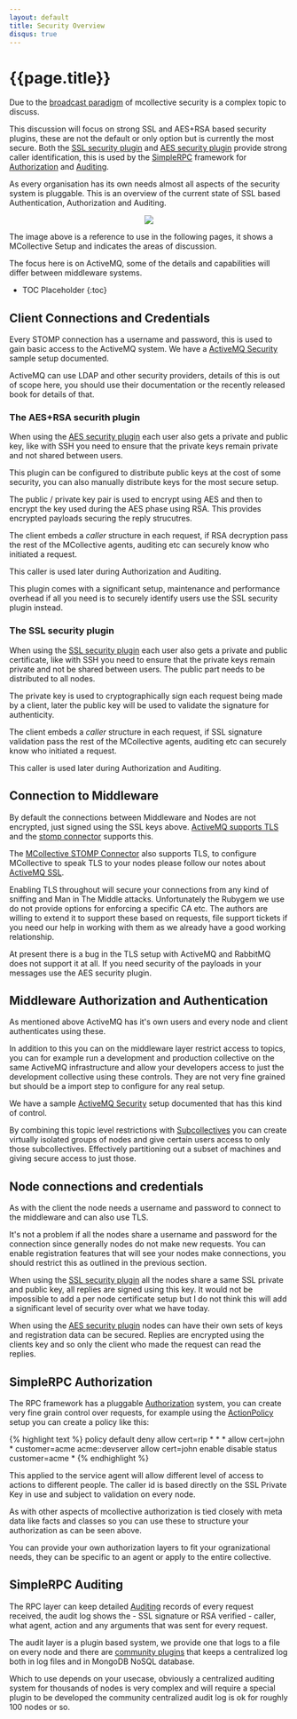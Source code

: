 ```yaml
---
layout: default
title: Security Overview
disqus: true
---
```

[broadcast paradigm]: /mcollective/reference/basic/messageflow.html
[SimpleRPC]: /mcollective/simplerpc/
[Authorization]: /mcollective/simplerpc/authorization.html
[Auditing]: /mcollective/simplerpc/auditing.html
[SSL security plugin]: /mcollective/reference/plugins/security_ssl.html
[AES security plugin]: /mcollective/reference/plugins/security_aes.html
[ActiveMQ Security]: /mcollective/reference/integration/activemq_security.html
[ActiveMQ TLS]: http://activemq.apache.org/how-do-i-use-ssl.html
[ActiveMQ SSL]: /mcollective/reference/integration/activemq_ssl.html
[ActiveMQ STOMP]: http://activemq.apache.org/stomp.html
[MCollective STOMP Connector]: /mcollective/reference/plugins/connector_stomp.html
[ActionPolicy]: http://code.google.com/p/mcollective-plugins/wiki/ActionPolicy
[CentralAudit]: http://code.google.com/p/mcollective-plugins/wiki/AuditCentralRPCLog
[Subcollectives]: reference/basic/subcollectives.html


# {{page.title}}

Due to the [broadcast paradigm] of mcollective security is a complex topic to
discuss.

This discussion will focus on strong SSL and AES+RSA based security plugins,
these are not the default or only option but is currently the most secure.
Both the [SSL security plugin] and [AES security plugin] provide strong caller
identification, this is used by the [SimpleRPC] framework for [Authorization]
and [Auditing].

As every organisation has its own needs almost all aspects of the security
system is pluggable.  This is an overview of the current state of SSL based
Authentication, Authorization and Auditing.

<center><img src="/mcollective/images/mcollective-aaa.png"></center>

The image above is a reference to use in the following pages, it shows a
MCollective Setup and indicates the areas of discussion.

The focus here is on ActiveMQ, some of the details and capabilities will
differ between middleware systems.

 * TOC Placeholder
 {:toc}

## Client Connections and Credentials

Every STOMP connection has a username and password, this is used to gain basic
access to the ActiveMQ system.  We have a [ActiveMQ Security] sample setup
documented.

ActiveMQ can use LDAP and other security providers, details of this is out of
scope here, you should use their documentation or the recently released book
for details of that.

### The AES+RSA securith plugin
When using the [AES security plugin] each user also gets a private and public
key, like with SSH you need to ensure that the private keys remain private
and not shared between users.

This plugin can be configured to distribute public keys at the cost of some
security, you can also manually distribute keys for the most secure setup.

The public / private key pair is used to encrypt using AES and then to encrypt
the key used during the AES phase using RSA.  This provides encrypted payloads
securing the reply strucutres.

The client embeds a _caller_ structure in each request, if RSA decryption
pass the rest of the MCollective agents, auditing etc can securely know who
initiated a request.

This caller is used later during Authorization and Auditing.

This plugin comes with a significant setup, maintenance and performance overhead
if all you need is to securely identify users use the SSL security plugin instead.

### The SSL security plugin
When using the [SSL security plugin] each user also gets a private and public
certificate, like with SSH you need to ensure that the private keys remain
private and not be shared between users.  The public part needs to be
distributed to all nodes.

The private key is used to cryptographically sign each request being made by a
client, later the public key will be used to validate the signature for
authenticity.

The client embeds a _caller_ structure in each request, if SSL signature
validation pass the rest of the MCollective agents, auditing etc can securely
know who initiated a request.

This caller is used later during Authorization and Auditing.

## Connection to Middleware

By default the connections between Middleware and Nodes are not encrypted, just
signed using the SSL keys above.  [ActiveMQ supports TLS][ActiveMQ TLS] and the
[stomp connector][ActiveMQ STOMP] supports this.

The [MCollective STOMP Connector] also supports TLS, to configure MCollective
to speak TLS to your nodes please follow our notes about [ActiveMQ SSL].

Enabling TLS throughout will secure your connections from any kind of sniffing
and Man in The Middle attacks.  Unfortunately the Rubygem we use do not provide
options for enforcing a specific CA etc.  The authors are willing to extend it
to support these based on requests, file support tickets if you need our help
in working with them as we already have a good working relationship.

At present there is a bug in the TLS setup with ActiveMQ and RabbitMQ does not
support it at all.  If you need security of the payloads in your messages use
the AES security plugin.

## Middleware Authorization and Authentication

As mentioned above ActiveMQ has it's own users and every node and client
authenticates using these.

In addition to this you can on the middleware layer restrict access to topics,
you can for example run a development and production collective on the same
ActiveMQ infrastructure and allow your developers access to just the development
collective using these controls.  They are not very fine grained but should be a
import step to configure for any real setup.

We have a sample [ActiveMQ Security] setup documented that has this kind of
control.

By combining this topic level restrictions with [Subcollectives] you can create
virtually isolated groups of nodes and give certain users access to only those
subcollectives.  Effectively partitioning out a subset of machines and giving
secure access to just those.

## Node connections and credentials

As with the client the node needs a username and password to connect to the
middleware and can also use TLS.

It's not a problem if all the nodes share a username and password for the
connection since generally nodes do not make new requests.  You can enable
registration features that will see your nodes make connections, you should
restrict this as outlined in the previous section.

When using the [SSL security plugin] all the nodes share a same SSL private
and public key, all replies are signed using this key.  It would not be
impossible to add a per node certificate setup but I do not think this will
add a significant level of security over what we have today.

When using the [AES security plugin] nodes can have their own sets of keys
and registration data can be secured.  Replies are encrypted using the clients
key and so only the client who made the request can read the replies.

## SimpleRPC Authorization

The RPC framework has a pluggable [Authorization] system, you can create very
fine grain control over requests, for example using the [ActionPolicy] setup you
can create a policy like this:

{% highlight text %}
policy default deny
allow   cert=rip      *                       *                *
allow   cert=john     *                       customer=acme    acme::devserver
allow   cert=john     enable disable status   customer=acme    *
{% endhighlight %}

This applied to the service agent will allow different level of access to
actions to different people.  The caller id is based directly on the SSL Private
Key in use and subject to validation on every node.

As with other aspects of mcollective authorization is tied closely with meta
data like facts and classes so you can use these to structure your authorization
as can be seen above.

You can provide your own authorization layers to fit your ogranizational needs,
they can be specific to an agent or apply to the entire collective.

## SimpleRPC Auditing

The RPC layer can keep detailed [Auditing] records of every request received,
the audit log shows the - SSL signature or RSA verified - caller, what agent, action
and any arguments that was sent for every request.

The audit layer is a plugin based system, we provide one that logs to a file on
every node and there are [community plugins][CentralAudit] that keeps a centralized
log both in log files and in MongoDB NoSQL database.

Which to use depends on your usecase, obviously a centralized auditing system
for thousands of nodes is very complex and will require a special plugin to be
developed the community centralized audit log is ok for roughly 100 nodes or
so.

